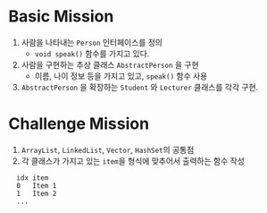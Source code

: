 # Basic Mission

1. 사람을 나타내는 `Person` 인터페이스를 정의
   - `void speak()` 함수를 가지고 있다.
3. 사람을 구현하는 추상 클래스 `AbstractPerson` 을 구현
    - 이름, 나이 정보 등을 가지고 있고, `speak()` 함수 사용
5. `AbstractPerson` 을 확장하는 `Student` 와 `Lecturer` 클래스를 각각 구현.

# Challenge Mission

1.  `ArrayList`, `LinkedList`, `Vector`, `HashSet`의 공통점
2.  각 클래스가 가지고 있는 `item`을 형식에 맞추어서 출력하는 함수 작성

```
  idx item
  0   Item 1
  1   Item 2
  ...
```
